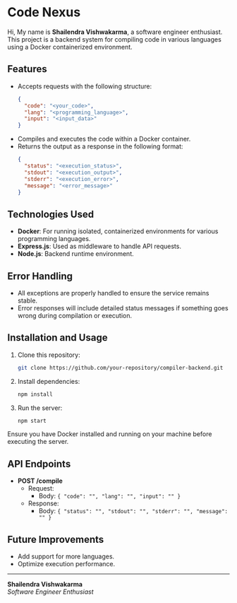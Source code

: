 
# Code Nexus

Hi, My name is **Shailendra Vishwakarma**, a software engineer enthusiast. This project is a backend system for compiling code in various languages using a Docker containerized environment.

## Features

- Accepts requests with the following structure:
  ```json
  {
    "code": "<your_code>",
    "lang": "<programming_language>",
    "input": "<input_data>"
  }
  ```
- Compiles and executes the code within a Docker container.
- Returns the output as a response in the following format:
  ```json
  {
    "status": "<execution_status>",
    "stdout": "<execution_output>",
    "stderr": "<execution_error>",
    "message": "<error_message>"
  }
  ```

## Technologies Used

- **Docker**: For running isolated, containerized environments for various programming languages.
- **Express.js**: Used as middleware to handle API requests.
- **Node.js**: Backend runtime environment.
  
## Error Handling

- All exceptions are properly handled to ensure the service remains stable.
- Error responses will include detailed status messages if something goes wrong during compilation or execution.

## Installation and Usage

1. Clone this repository:
   ```bash
   git clone https://github.com/your-repository/compiler-backend.git
   ```
2. Install dependencies:
   ```bash
   npm install
   ```
3. Run the server:
   ```bash
   npm start
   ```

Ensure you have Docker installed and running on your machine before executing the server.

## API Endpoints

- **POST /compile**
  - Request:
    - Body: `{ "code": "", "lang": "", "input": "" }`
  - Response:
    - Body: `{ "status": "", "stdout": "", "stderr": "", "message": "" }`

## Future Improvements

- Add support for more languages.
- Optimize execution performance.

---

**Shailendra Vishwakarma**  
*Software Engineer Enthusiast*
